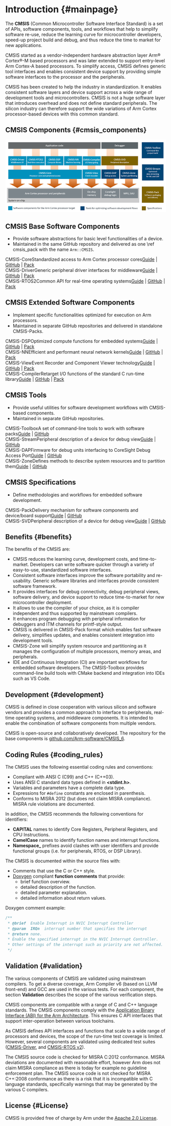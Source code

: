 # Introduction {#mainpage}

The **CMSIS** (Common Microcontroller Software Interface Standard) is a set of APIs, software components, tools, and workflows that help to simplify software re-use, reduce the learning curve for microcontroller developers, speed-up project build and debug, and thus reduce the time to market for new applications.

CMSIS started as a vendor-independent hardware abstraction layer Arm&reg; Cortex&reg;-M based processors and was later extended to support entry-level Arm Cortex-A based processors. To simplify access, CMSIS defines generic tool interfaces and enables consistent device support by providing simple software interfaces to the processor and the peripherals.

CMSIS has been created to help the industry in standardization. It enables consistent software layers and device support across a wide range of development tools and microcontrollers. CMSIS is not a huge software layer that introduces overhead and does not define standard peripherals. The silicon industry can therefore support the wide variations of Arm Cortex processor-based devices with this common standard.

## CMSIS Components {#cmsis_components}

![CMSIS Structure](./images/cmsis_components.png)

<h2>CMSIS Base Software Components</h2>

 - Provide software abstractions for basic level functionalities of a device.
 - Maintained in the same GitHub repository and delivered as one \ref cmsis_pack with the name `Arm::CMSIS`.
<div class="tiles">
  <div class="tile" onclick="document.location='../Core/index.html'">
    <span class="tileh h2">CMSIS-Core</span><span class="tiletxt">Standardized access to Arm Cortex processor cores</span><span class="tilelinks"><a href="https://arm-software.github.io/CMSIS_6/latest/Core/html/index.html">Guide</a> | <a href="https://github.com/ARM-software/CMSIS_6">GitHub</a> | <a href="https://www.keil.arm.com/packs/cmsis-arm/versions/">Pack</a></span>
  </div>
<div class="tile" onclick="document.location='../Driver/index.html'">
    <span class="tileh h2">CMSIS-Driver</span><span class="tiletxt">Generic peripheral driver interfaces for middleware</span><span class="tilelinks"><a href="https://arm-software.github.io/CMSIS_6/latest/Driver/html/index.html">Guide</a> | <a href="https://github.com/ARM-software/CMSIS_6">GitHub</a> | <a href="https://www.keil.arm.com/packs/cmsis-arm/versions/">Pack</a></span>
  </div>
  <div class="tile" onclick="document.location='../RTOS2/index.html'">
   <span class="tileh h2">CMSIS-RTOS2</span><span class="tiletxt">Common API for real-time operating systems</span><span class="tilelinks"><a href="https://arm-software.github.io/CMSIS_6/latest/RTOS2/html/index.html">Guide</a> | <a href="https://github.com/ARM-software/CMSIS_6">GitHub</a> | <a href="https://www.keil.arm.com/packs/cmsis-arm/versions/">Pack</a></span>
  </div>
</div>

<h2>CMSIS Extended Software Components</h2>

 - Implement specific functionalities optimized for execution on Arm processors.
 - Maintained in separate GitHub repositories and delivered in standalone CMSIS-Packs.
<div class="tiles">
  <div class="tile" onclick="document.location='../DSP/index.html'">
    <span class="tileh h2">CMSIS-DSP</span><span class="tiletxt">Optimized compute functions for embedded systems</span><span class="tilelinks"><a href="https://arm-software.github.io/CMSIS-DSP/latest/">Guide</a> | <a href="https://github.com/ARM-software/CMSIS-DSP">GitHub</a> | <a href="https://www.keil.arm.com/packs/cmsis-dsp-arm/versions/">Pack</a></span>
  </div>
  <div class="tile" onclick="document.location='../NN/index.html'">
    <span class="tileh h2">CMSIS-NN</span><span class="tiletxt">Efficient and performant neural network kernels</span><span class="tilelinks"><a href="https://arm-software.github.io/CMSIS-NN/latest/">Guide</a> | <a href="https://github.com/ARM-software/CMSIS-NN">GitHub</a> | <a href="https://www.keil.arm.com/packs/cmsis-nn-arm/versions/">Pack</a></span>
  </div>
  <div class="tile" onclick="document.location='../View/index.html'">
    <span class="tileh h2">CMSIS-View</span><span class="tiletxt">Event Recorder and Component Viewer technology</span><span class="tilelinks"><a href="https://arm-software.github.io/CMSIS-View/latest/">Guide</a> | <a href="https://github.com/ARM-software/CMSIS-View">GitHub</a> | <a href="https://www.keil.arm.com/packs/cmsis-view-arm/versions/">Pack</a></span>
  </div>
  <div class="tile" onclick="document.location='../Compiler/index.html'">
    <span class="tileh h2">CMSIS-Compiler</span><span class="tiletxt">Retarget I/O functions of the standard C run-time library</span><span class="tilelinks"><a href="https://arm-software.github.io/CMSIS-Compiler/latest/">Guide</a> | <a href="https://github.com/ARM-software/CMSIS-Compiler">GitHub</a> | <a href="https://www.keil.arm.com/packs/cmsis-compiler-arm/versions/">Pack</a></span>
  </div>
</div>

<h2>CMSIS Tools</h2>

- Provide useful utilities for software development workflows with CMSIS-based components.
- Maintained in separate GitHub repositories.
<div class="tiles">
  <div class="tile" onclick="document.location='../Toolbox/index.html'">
    <span class="tileh h2">CMSIS-Toolbox</span><span class="tiletxt">A set of command-line tools to work with software packs</span><span class="tilelinks"><a href="https://github.com/Open-CMSIS-Pack/cmsis-toolbox/blob/main/README.md">Guide</a> | <a href="https://github.com/Open-CMSIS-Pack/cmsis-toolbox">GitHub</a></span>
  </div>
  <div class="tile" onclick="document.location='../Stream/index.html'">
    <span class="tileh h2">CMSIS-Stream</span><span class="tiletxt">Peripheral description of a device for debug view</span><span class="tilelinks"><a href="https://github.com/ARM-software/CMSIS-Stream/blob/main/README.md">Guide</a> | <a href="https://github.com/ARM-software/cmsis-stream">GitHub</a></span>
  </div>
  <div class="tile" onclick="document.location='../DAP/index.html'">
    <span class="tileh h2">CMSIS-DAP</span><span class="tiletxt">Firmware for debug units interfacing to CoreSight Debug Access Port</span><span class="tilelinks"><a href="https://arm-software.github.io/CMSIS-DAP/latest/">Guide</a> | <a href="https://github.com/ARM-software/CMSIS-DAP">GitHub</a></span>
  </div>
  <div class="tile" onclick="document.location='../Zone/index.html'">
    <span class="tileh h2">CMSIS-Zone</span><span class="tiletxt">Defines methods to describe system resources and to partition them</span><span class="tilelinks"><a href="https://arm-software.github.io/CMSIS-Zone/latest/">Guide</a> | <a href="https://github.com/ARM-software/CMSIS-Zone">GitHub</a></span>
  </div>
</div>


<h2>CMSIS Specifications</h2>

- Define methodologies and workflows for embedded software development.
<div class="tiles">
  <div class="tile" onclick="document.location='https://open-cmsis-pack.github.io/Open-CMSIS-Pack-Spec/main/html/index.html'">
    <span class="tileh h2">CMSIS-Pack</span><span class="tiletxt">Delivery mechanism for software components and device/board support</span><span class="tilelinks"><a href="https://open-cmsis-pack.github.io/Open-CMSIS-Pack-Spec/main/html/index.html">Guide</a> | <a href="https://github.com/Open-CMSIS-Pack/Open-CMSIS-Pack-Spec">GitHub</a></span>
  </div>
  <div class="tile" onclick="document.location='https://open-cmsis-pack.github.io/svd-spec'">
    <span class="tileh h2">CMSIS-SVD</span><span class="tiletxt">Peripheral description of a device for debug view</span><span class="tilelinks"><a href="https://open-cmsis-pack.github.io/svd-spec">Guide</a> | <a href="https://github.com/Open-CMSIS-Pack/svd-spec">GitHub</a></span>
  </div>
</div>

## Benefits {#benefits}

The benefits of the CMSIS are:

 - CMSIS reduces the learning curve, development costs, and time-to-market. Developers can write software quicker through a variety of easy-to-use, standardized software interfaces.
 - Consistent software interfaces improve the software portability and re-usability. Generic software libraries and interfaces provide consistent software framework.
 - It provides interfaces for debug connectivity, debug peripheral views, software delivery, and device support to reduce time-to-market for new microcontroller deployment.
 - It allows to use the compiler of your choice, as it is compiler independent and thus supported by mainstream compilers.
 - It enhances program debugging with peripheral information for debuggers and ITM channels for printf-style output.
 - CMSIS is delivered in CMSIS-Pack format which enables fast software delivery, simplifies updates, and enables consistent integration into development tools.
 - CMSIS-Zone will simplify system resource and partitioning as it manages the configuration of multiple processors, memory areas, and peripherals.
 - IDE and Continuous Integration (CI) are important workflows for embedded software developers. The CMSIS-Toolbox provides command-line build tools with CMake backend and integration into IDEs such as VS Code.

## Development {#development}

CMSIS is defined in close cooperation with various silicon and software vendors and provides a common approach to interface to peripherals, real-time operating systems, and middleware components. It is intended to enable the combination of software components from multiple vendors.

CMSIS is open-source and collaboratively developed. The repository for the base components is [github.com/Arm-software/CMSIS_6](https://github.com/ARM-software/CMSIS_6).

## Coding Rules {#coding_rules}

The CMSIS uses the following essential coding rules and conventions:

 - Compliant with ANSI C (C99) and C++ (C++03).
 - Uses ANSI C standard data types defined in **<stdint.h>**.
 - Variables and parameters have a complete data type.
 - Expressions for `#define` constants are enclosed in parenthesis.
 - Conforms to MISRA 2012 (but does not claim MISRA compliance). MISRA rule violations are documented.

In addition, the CMSIS recommends the following conventions for identifiers:

 - **CAPITAL** names to identify Core Registers, Peripheral Registers, and CPU Instructions.
 - **CamelCase** names to identify function names and interrupt functions.
 - **Namespace_** prefixes avoid clashes with user identifiers and provide functional groups (i.e. for peripherals, RTOS, or DSP Library).

The CMSIS is documented within the source files with:

 - Comments that use the C or C++ style.
 - [Doxygen](https://www.doxygen.nl/) compliant **function comments** that provide:
    - brief function overview.
    - detailed description of the function.
    - detailed parameter explanation.
    - detailed information about return values.

Doxygen comment example:

```c
/**
 * @brief  Enable Interrupt in NVIC Interrupt Controller
 * @param  IRQn  interrupt number that specifies the interrupt
 * @return none.
 * Enable the specified interrupt in the NVIC Interrupt Controller.
 * Other settings of the interrupt such as priority are not affected.
 */
```

## Validation {#validation}

The various components of CMSIS are validated using mainstream compilers. To get a diverse coverage, Arm Compiler v6 (based on LLVM front-end) and GCC are used in the various tests. For each component, the section **Validation** describes the scope of the various verification steps.

CMSIS components are compatible with a range of C and C++ language standards. The CMSIS components comply with the [Application Binary Interface (ABI) for the Arm Architecture](https://github.com/ARM-software/abi-aa). This ensures C API interfaces that support inter-operation between various toolchains.

As CMSIS defines API interfaces and functions that scale to a wide range of processors and devices, the scope of the run-time test coverage is limited. However, several components are validated using dedicated test suites ([CMSIS-Driver](../Driver/driverValidation.html), and [CMSIS-RTOS v2](../RTOS2/rtosValidation.html)).

The CMSIS source code is checked for MISRA C:2012 conformance. MISRA deviations are documented with reasonable effort, however Arm does not claim MISRA compliance as there is today for example no guideline enforcement plan. The CMSIS source code is not checked for MISRA C++:2008 conformance as there is a risk that it is incompatible with C language standards, specifically warnings that may be generated by the various C compilers.

## License {#License}

CMSIS is provided free of charge by Arm under the [Apache 2.0 License](https://raw.githubusercontent.com/ARM-software/CMSIS_6/main/LICENSE).
